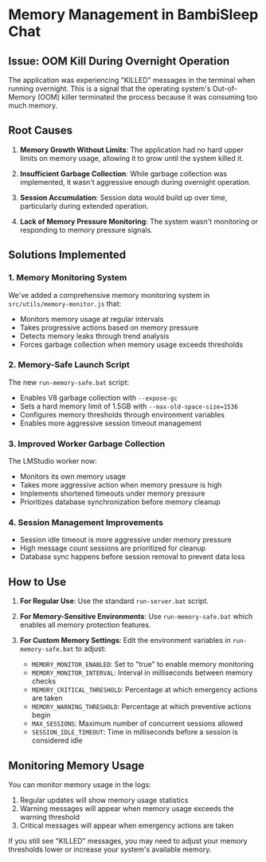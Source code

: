 # Memory Management in BambiSleep Chat

## Issue: OOM Kill During Overnight Operation

The application was experiencing "KILLED" messages in the terminal when running overnight. This is a signal that the operating system's Out-of-Memory (OOM) killer terminated the process because it was consuming too much memory.

## Root Causes

1. **Memory Growth Without Limits**: The application had no hard upper limits on memory usage, allowing it to grow until the system killed it.

2. **Insufficient Garbage Collection**: While garbage collection was implemented, it wasn't aggressive enough during overnight operation.

3. **Session Accumulation**: Session data would build up over time, particularly during extended operation.

4. **Lack of Memory Pressure Monitoring**: The system wasn't monitoring or responding to memory pressure signals.

## Solutions Implemented

### 1. Memory Monitoring System

We've added a comprehensive memory monitoring system in `src/utils/memory-monitor.js` that:

- Monitors memory usage at regular intervals
- Takes progressive actions based on memory pressure
- Detects memory leaks through trend analysis
- Forces garbage collection when memory usage exceeds thresholds

### 2. Memory-Safe Launch Script

The new `run-memory-safe.bat` script:

- Enables V8 garbage collection with `--expose-gc`
- Sets a hard memory limit of 1.5GB with `--max-old-space-size=1536`
- Configures memory thresholds through environment variables
- Enables more aggressive session timeout management

### 3. Improved Worker Garbage Collection

The LMStudio worker now:

- Monitors its own memory usage
- Takes more aggressive action when memory pressure is high
- Implements shortened timeouts under memory pressure
- Prioritizes database synchronization before memory cleanup

### 4. Session Management Improvements

- Session idle timeout is more aggressive under memory pressure
- High message count sessions are prioritized for cleanup
- Database sync happens before session removal to prevent data loss

## How to Use

1. **For Regular Use**: Use the standard `run-server.bat` script.

2. **For Memory-Sensitive Environments**: Use `run-memory-safe.bat` which enables all memory protection features.

3. **For Custom Memory Settings**: Edit the environment variables in `run-memory-safe.bat` to adjust:
   - `MEMORY_MONITOR_ENABLED`: Set to "true" to enable memory monitoring
   - `MEMORY_MONITOR_INTERVAL`: Interval in milliseconds between memory checks
   - `MEMORY_CRITICAL_THRESHOLD`: Percentage at which emergency actions are taken
   - `MEMORY_WARNING_THRESHOLD`: Percentage at which preventive actions begin
   - `MAX_SESSIONS`: Maximum number of concurrent sessions allowed
   - `SESSION_IDLE_TIMEOUT`: Time in milliseconds before a session is considered idle

## Monitoring Memory Usage

You can monitor memory usage in the logs:

1. Regular updates will show memory usage statistics
2. Warning messages will appear when memory usage exceeds the warning threshold
3. Critical messages will appear when emergency actions are taken

If you still see "KILLED" messages, you may need to adjust your memory thresholds lower or increase your system's available memory.